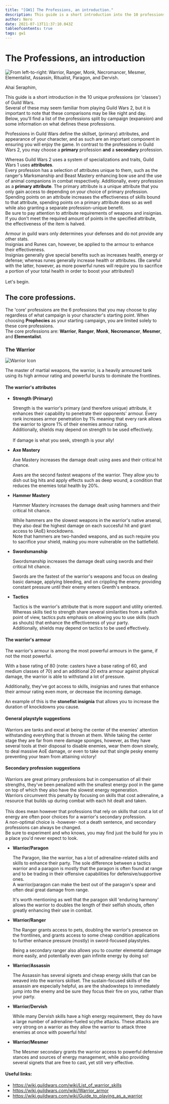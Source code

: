 ```yaml
---
title: "[GW1] The Professions, an introduction."
description: This guide is a short introduction into the 10 professions of Guild Wars.
author: Nero
date: 2021-07-13T11:37:10.043Z
tableofcontents: true
tags: gw1
---
```

# The Professions, an introduction

![From left-to-right: Warrior, Ranger, Monk, Necromancer, Mesmer, Elementalist, Assassin, Ritualist, Paragon, and Dervish.](https://wiki.guildwars.com/images/2/2e/All_Profession_line.png "The 10 professions of Guild Wars.")

Ahai Seraphim,

This guide is a short introduction in the 10 unique professions (or 'classes') of Guild Wars.\
Several of these may seem familiar from playing Guild Wars 2, but it is important to note that these comparisons may be like night and day. \
Below, you'll find a list of the professions split by campaign (expansion) and some information on what defines these professions.

Professions in Guild Wars define the skillset, (primary) attributes, and appearance of your character, and as such are an important component in ensuring you will enjoy the game. In contrast to the professions in Guild Wars 2, you may choose a **primary** profession **and** a **secondary** profession.

Whereas Guild Wars 2 uses a system of specializations and traits, Guild Wars 1 uses **attributes**. \
Every profession has a selection of attributes unique to them, such as the ranger's Marksmanship and Beast Mastery enhancing bow use and the use of animal companions in combat respectively. Additionally, every profession as a **primary attribute**. The primary attribute is a unique attribute that you only gain access to depending on your choice of primary profession.\
Spending points on an attribute increases the effectiveness of skills bound to that attribute, spending points on a primary attribute does so as well while also granting a separate profession-unique benefit.\
Be sure to pay attention to attribute requirements of weapons and insignias. If you don't meet the required amount of points in the specified attribute, the effectiveness of the item is halved.

Armour in guild wars only determines your defenses and do not provide any other stats.\
Insignias and Runes can, however, be applied to the armour to enhance their effectiveness.\
Insignias generally give special benefits such as increases health, energy or defense; whereas runes generally increase health or attributes. (Be careful with the latter, however, as more powerful runes will require you to sacrifice a portion of your total health in order to boost your attributes!)\
\
Let's begin.

## The core professions.

The 'core' professions are the 6 professions that you may choose to play regardless of what campaign is your character's starting point. When choosing **Prophecies** as your starting campaign, you are limited solely to these core professions.\
The core professions are: **Warrior**, **Ranger**, **Monk**, **Necromancer**, **Mesmer**, and **Elementalist**.

### The Warrior 

![Warrior Icon](https://wiki.guildwars.com/images/8/88/Warrior-tango-icon-200.png)

The master of martial weapons, the warrior, is a heavily armoured tank using its high armour rating and powerful bursts to dominate the frontlines.

#### The warrior's attributes

* **Strength (Primary)**

  Strength is the warrior's primary (and therefore unique) attribute, it enhances their capability to penetrate their opponents' armour. Every rank increases armor penetration by 1% meaning that every rank allows the warrior to ignore 1% of their enemies armour rating.\
  Additionally, shields may depend on strength to be used effectively.\
  \
  If damage is what you seek, strength is your ally!
* **Axe Mastery**

  Axe Mastery increases the damage dealt using axes and their critical hit chance. 

  Axes are the second fastest weapons of the warrior. They allow you to dish out big hits and apply effects such as deep wound, a condition that reduces the enemies total health by 20%.
* **Hammer Mastery**

  Hammer Mastery increases the damage dealt using hammers and their critical hit chance.

  While hammers are the slowest weapons in the warrior's native arsenal, they also deal the highest damage on each succesful hit and grant access to (AoE) knockdowns.\
  Note that hammers are two-handed weapons, and as such require you to sacrifice your shield, making you more vulnerable on the battlefield.
* **Swordsmanship**

  Swordsmanship increases the damage dealt using swords and their critical hit chance.

  Swords are the fastest of the warrior's weapons and focus on dealing basic damage, applying bleeding, and on crippling the enemy providing constant pressure until their enemy enters Grenth's embrace.
* **Tactics**

  Tactics is the warrior's attribute that is more support and utility oriented. \
  Whereas skills tied to strength share several similarities from a selfish point of view, tactics puts emphasis on allowing you to use skills (such as shouts) that enhance the effectiveness of your party.\
  Additionally, shields may depend on tactics to be used effectively.

#### The warrior's armour

The warrior's armour is among the most powerful armours in the game, if not the most powerful.

With a base rating of 80 (note: casters have a base rating of 60, and medium classes of 70) and an additional 20 extra armour against physical damage, the warrior is able to withstand a lot of pressure.

Additionally, they've got access to skills, insignias and runes that enhance their armour rating even more, or decrease the incoming damage.

An example of this is the **stonefist insignia** that allows you to increase the duration of knockdowns you cause. 

#### General playstyle suggestions

Warriors are tanks and excel at being the center of the enemies' attention withstanding everything that is thrown at them. While taking the center stage they are far from mere damage sponges, however, as they have several tools at their disposal to disable enemies, wear them down slowly, to deal massive AoE damage, or even to take out that single pesky enemy preventing your team from attaining victory!

#### Secondary profession suggestions

Warriors are great primary professions but in compensation of all their strengths, they've been penalized with the smallest energy pool in the game on top of which they also have the slowest energy regeneration. \
Warriors circumvent this penalty by focusing on skills that cost adrenaline, a resource that builds up during combat with each hit dealt and taken.\
\
This does mean however that professions that rely on skills that cost a lot of energy are often poor choices for a warrior's secondary profession.\
A non-optimal choice is -however- not a death sentence, and secondary professions can always be changed.\
Be sure to experiment and who knows, you may find just the build for you in a place you'd never expect to look.

* **Warrior/Paragon**

  The Paragon, like the warrior, has a lot of adrenaline-related skills and skills to enhance their party. The sole difference between a tactics warrior and a paragon is mostly that the paragon is often found at range and to be trading in their offensive capabilities for defensive/supportive ones. \
  A warrior/paragon can make the best out of the paragon's spear and often deal great damage from range.

  It's worth mentioning as well that the paragon skill 'enduring harmony' allows the warrior to doubles the length of their selfish shouts, often greatly enhancing their use in combat.
* **Warrior/Ranger**

  The Ranger grants access to pets, doubling the warrior's presence on the frontlines, and grants access to some cheap condition applications to further enhance pressure (mostly) in sword-focused playstyles.

  Being a secondary ranger also allows you to counter elemental damage more easily, and potentially even gain infinite energy by doing so!
* **Warrior/Assassin**

  The Assassin has several signets and cheap energy skills that can be weaved into the warriors skillset. The sustain-focused skills of the assassin are especially helpful, as are the shadowsteps to immediately jump into the enemy and be sure they focus their fire on you, rather than your party.
* **Warrior/Dervish**

  While many Dervish skills have a high energy requirement, they do have a large number of adrenaline-fueled scythe attacks. These attacks are very strong on a warrior as they allow the warrior to attack three enemies at once with powerful hits!
* **Warrior/Mesmer**

  The Mesmer secondary grants the warrior access to powerful defensive stances and sources of energy management, while also providing several signets that are free to cast, yet still very effective.

#### Useful links:

* <https://wiki.guildwars.com/wiki/List_of_warrior_skills>
* <https://wiki.guildwars.com/wiki/Warrior_armor>
* <https://wiki.guildwars.com/wiki/Guide_to_playing_as_a_warrior>